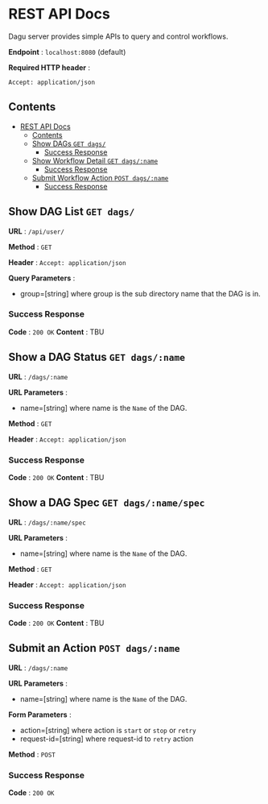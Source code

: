 # REST API Docs

Dagu server provides simple APIs to query and control workflows.

**Endpoint** : `localhost:8080` (default)

**Required HTTP header** :
```
Accept: application/json
```

## Contents

- [REST API Docs](#rest-api-docs)
  - [Contents](#contents)
  - [Show DAGs `GET dags/`](#show-workflows-get-dags)
    - [Success Response](#success-response)
  - [Show Workflow Detail `GET dags/:name`](#show-workflow-detail-get-dagsname)
    - [Success Response](#success-response-1)
  - [Submit Workflow Action `POST dags/:name`](#submit-workflow-action-post-dagsname)
    - [Success Response](#success-response-2)

## Show DAG List `GET dags/`

**URL** : `/api/user/`

**Method** : `GET`

**Header** : `Accept: application/json`

**Query Parameters** : 
- group=[string] where group is the sub directory name that the DAG is in.

### Success Response

**Code** : `200 OK`
**Content** : TBU

## Show a DAG Status `GET dags/:name`

**URL** : `/dags/:name`

**URL Parameters** : 
- name=[string] where name is the `Name` of the DAG.

**Method** : `GET`

**Header** : `Accept: application/json`

### Success Response

**Code** : `200 OK`
**Content** : TBU

## Show a DAG Spec `GET dags/:name/spec`

**URL** : `/dags/:name/spec`

**URL Parameters** : 
- name=[string] where name is the `Name` of the DAG.

**Method** : `GET`

**Header** : `Accept: application/json`

### Success Response

**Code** : `200 OK`
**Content** : TBU

## Submit an Action `POST dags/:name`

**URL** : `/dags/:name`

**URL Parameters** : 
- name=[string] where name is the `Name` of the DAG.

**Form Parameters** :
- action=[string] where action is `start` or `stop` or `retry`
- request-id=[string] where request-id to `retry` action

**Method** : `POST`

### Success Response

**Code** : `200 OK`
